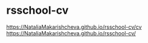 # rsschool-cv
https://NataliaMakarishcheva.github.io/rsschool-cv/cv
https://NataliaMakarishcheva.github.io/rsschool-cv/